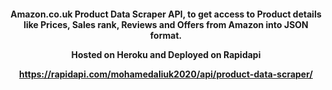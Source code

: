 <h4 align="center" 
    
Amazon.co.uk Product Data Scraper API,
to get access to Product details like Prices, Sales rank, Reviews and Offers from Amazon into JSON format. 

Hosted on Heroku and Deployed on Rapidapi

https://rapidapi.com/mohamedaliuk2020/api/product-data-scraper/ 
    
<h4>
